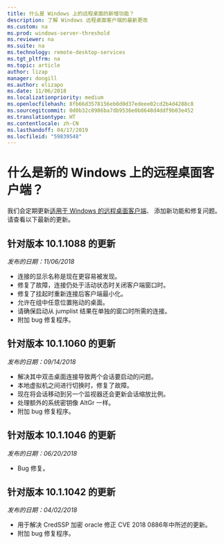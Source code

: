 ```yaml
---
title: 什么是 Windows 上的远程桌面的新增功能？
description: 了解 Windows 远程桌面客户端的最新更改
ms.custom: na
ms.prod: windows-server-threshold
ms.reviewer: na
ms.suite: na
ms.technology: remote-desktop-services
ms.tgt_pltfrm: na
ms.topic: article
author: lizap
manager: dongill
ms.author: elizapo
ms.date: 11/06/2018
ms.localizationpriority: medium
ms.openlocfilehash: 8fb66d3578156eb0d0d37edeee02cd2b4d4288c8
ms.sourcegitcommit: 0d0b32c8986ba7db9536e0b8648d4ddf9b03e452
ms.translationtype: HT
ms.contentlocale: zh-CN
ms.lasthandoff: 04/17/2019
ms.locfileid: "59839548"
---
```

# <a name="whats-new-for-the-remote-desktop-client-on-windows"></a>什么是新的 Windows 上的远程桌面客户端？

我们会定期更新[适用于 Windows 的远程桌面客户端](windows.md)、 添加新功能和修复问题。 请查看以下最新的更新。

## <a name="updates-for-version-1011088"></a>针对版本 10.1.1088 的更新
*发布的日期：11/06/2018*

- 连接的显示名称是现在更容易被发现。
- 修复了故障，连接仍处于活动状态时关闭客户端窗口时。
- 修复了挂起时重新连接后客户端最小化。
- 允许在组中任意位置拖动的桌面。
- 请确保启动从 jumplist 结果在单独的窗口时所需的连接。
- 附加 bug 修复程序。

## <a name="updates-for-version-1011060"></a>针对版本 10.1.1060 的更新
*发布的日期：09/14/2018*

- 解决其中双击桌面连接导致两个会话要启动的问题。
- 本地虚拟机之间进行切换时，修复了故障。
- 现在将会话移动到另一个监视器还会更新会话缩放比例。 
- 处理额外的系统密钥像 AltGr 一样。
- 附加 bug 修复程序。

## <a name="updates-for-version-1011046"></a>针对版本 10.1.1046 的更新
*发布的日期：06/20/2018*

- Bug 修复。

## <a name="updates-for-version-1011042"></a>针对版本 10.1.1042 的更新
*发布的日期：04/02/2018*

- 用于解决 CredSSP 加密 oracle 修正 CVE 2018 0886年中所述的更新。
- 附加 bug 修复程序。

